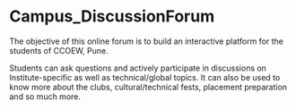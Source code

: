 # Campus_DiscussionForum

The objective of this online forum is to build an interactive platform for the students of CCOEW, Pune.

Students can ask questions and actively participate in discussions on
Institute-specific as well as technical/global topics.
It can also be used to know more about the clubs, cultural/technical fests, placement preparation and so much more.


